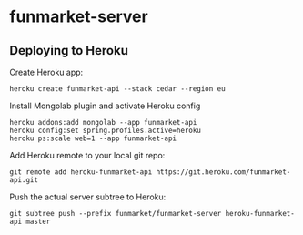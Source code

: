 # funmarket-server

## Deploying to Heroku

Create Heroku app:

	heroku create funmarket-api --stack cedar --region eu

Install Mongolab plugin and activate Heroku config

	heroku addons:add mongolab --app funmarket-api
	heroku config:set spring.profiles.active=heroku
	heroku ps:scale web=1 --app funmarket-api

Add Heroku remote to your local git repo:

    git remote add heroku-funmarket-api https://git.heroku.com/funmarket-api.git

Push the actual server subtree to Heroku:

	git subtree push --prefix funmarket/funmarket-server heroku-funmarket-api master
